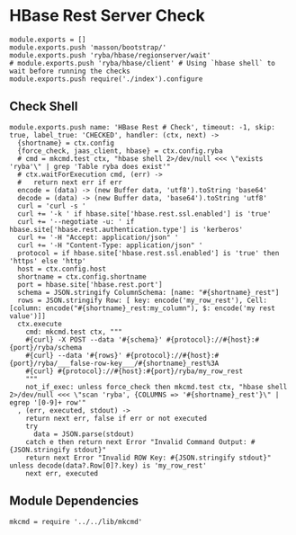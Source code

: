 
# HBase Rest Server Check

    module.exports = []
    module.exports.push 'masson/bootstrap/'
    module.exports.push 'ryba/hbase/regionserver/wait'
    # module.exports.push 'ryba/hbase/client' # Using `hbase shell` to wait before running the checks
    module.exports.push require('./index').configure

## Check Shell

    module.exports.push name: 'HBase Rest # Check', timeout: -1, skip: true, label_true: 'CHECKED', handler: (ctx, next) ->
      {shortname} = ctx.config
      {force_check, jaas_client, hbase} = ctx.config.ryba
      # cmd = mkcmd.test ctx, "hbase shell 2>/dev/null <<< \"exists 'ryba'\" | grep 'Table ryba does exist'"
      # ctx.waitForExecution cmd, (err) ->
      #   return next err if err
      encode = (data) -> (new Buffer data, 'utf8').toString 'base64'
      decode = (data) -> (new Buffer data, 'base64').toString 'utf8'
      curl = 'curl -s '
      curl += '-k ' if hbase.site['hbase.rest.ssl.enabled'] is 'true'
      curl += '--negotiate -u: ' if hbase.site['hbase.rest.authentication.type'] is 'kerberos'
      curl += '-H "Accept: application/json" '
      curl += '-H "Content-Type: application/json" '
      protocol = if hbase.site['hbase.rest.ssl.enabled'] is 'true' then 'https' else 'http'
      host = ctx.config.host
      shortname = ctx.config.shortname
      port = hbase.site['hbase.rest.port']
      schema = JSON.stringify ColumnSchema: [name: "#{shortname}_rest"]
      rows = JSON.stringify Row: [ key: encode('my_row_rest'), Cell: [column: encode("#{shortname}_rest:my_column"), $: encode('my rest value')]]
      ctx.execute
        cmd: mkcmd.test ctx, """
        #{curl} -X POST --data '#{schema}' #{protocol}://#{host}:#{port}/ryba/schema
        #{curl} --data '#{rows}' #{protocol}://#{host}:#{port}/ryba/___false-row-key___/#{shortname}_rest%3A
        #{curl} #{protocol}://#{host}:#{port}/ryba/my_row_rest
        """
        not_if_exec: unless force_check then mkcmd.test ctx, "hbase shell 2>/dev/null <<< \"scan 'ryba', {COLUMNS => '#{shortname}_rest'}\" | egrep '[0-9]+ row'"
      , (err, executed, stdout) ->
        return next err, false if err or not executed
        try
          data = JSON.parse(stdout)
        catch e then return next Error "Invalid Command Output: #{JSON.stringify stdout}"
        return next Error "Invalid ROW Key: #{JSON.stringify stdout}" unless decode(data?.Row[0]?.key) is 'my_row_rest'
        next err, executed

## Module Dependencies

    mkcmd = require '../../lib/mkcmd'

